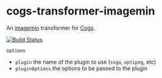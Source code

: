 # cogs-transformer-imagemin

An [imagemin] transformer for [Cogs].

[![Build Status]](http://travis-ci.org/caseywebdev/cogs-transformer-imagemin)

`options`
- `plugin` the name of the plugin to use (`svgo`, `optipng`, etc)
- `pluginOptions` the options to be passed to the plugin

[imagemin]: https://github.com/imagemin/imagemin
[Cogs]: https://github.com/caseywebdev/cogs
[Build Status]: https://secure.travis-ci.org/caseywebdev/cogs-transformer-imagemin.png
